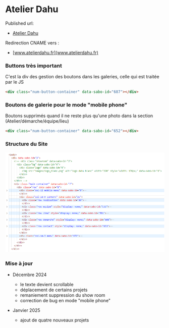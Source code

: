 # Atelier Dahu

Published url:
- [Atelier Dahu](https://atelierdahu.github.io/dahu/)

Redirection CNAME vers : 
 - [www.atelierdahu.fr](www.atelierdahu.fr)

### Buttons très important

C'est la div des gestion des boutons dans les galeries, celle qui est traitée par le JS

``` html
<div class="num-button-container" data-sabo-id="687"></div>
```

### Boutons de galerie pour le mode "mobile phone"

Boutons supprimés quand il ne reste plus qu'une photo dans la section (Atelier/démarche/équipe/lieu)

``` html
<div class="num-button-container" data-sabo-id="652"></div>
```

### Structure du Site

![Stucture du Site](./images/doc/structure_site.png)

### Mise à jour

- Décembre 2024
	- le texte devient scrollable
	- déplacement de certains projets
	- remaniement suppression du show room
	- correction de bug en mode "mobile phone"

- Janvier 2025 
	- ajout de quatre nouveaux projets